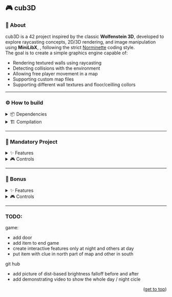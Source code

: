 <a name="readme-top"></a>
## 🎮 cub3D

### 📌 About
cub3D is a 42 project inspired by the classic **Wolfenstein 3D**, developed to explore raycasting concepts, 2D/3D rendering, and image manipulation using **MiniLibX**, , following the strict [Norminette](https://github.com/42School/norminette) coding style.  
The goal is to create a simple graphics engine capable of:
- Rendering textured walls using raycasting
- Detecting collisions with the environment
- Allowing free player movement in a map
- Supporting custom map files
- Supporting different wall textures and floor/ceilling collors

---

### ⚙️ How to build<br> 
<details>
<summary>📦 Dependencies</summary><br>
- In order to compile and run the game, you will need several dependencies, which you can install on the terminal:
<br>

```bash
sudo apt-get install gcc make libxext-dev libx11-dev libbsd-dev libxrandr-dev libxi-dev libxinerama-dev
```
</details>
<details>
<summary>🏗️ Compilation</summary><br>

1. **Clone the repository**

```bash
https://github.com/mmiguelo/Cub3d.git
cd cub3d
```
2. **Install minilibx library**
   
```bash
make download
```
3. **Compile C files**
   
```bash
make
```
4. **Run the game**
   
```bash
./cub3D maps/valid/map.cub
```
5. **other make commands**

| Command | Description |
|---|---|
| make re | Recompiles the entire project |
| make clean | Removes object files |
| make fclean | Removes object files and executable |

</details>

---

### 🚀 Mandatory Project<br>
<details>
<summary>✨ Features</summary><br>
  
+ Parsing of custom ```.cub``` maps
+ Support for textures for each direction (N, S, E, W)
+ Customizable floor and ceiling colors
+ Wall rendering using raycasting algorithm
+ Free player movement with camera rotation

</details>

<details>
<summary>🎮 Controls</summary><br>

| Key / Input   | Action                    |
| ------------- | ------------------------- |
| `W`           | Move forward              |
| `S`           | Move backward             |
| `A`           | Strafe left               |
| `D`           | Strafe right              |
| `← / →`       | Rotate camera (keyboard)  |
| `ESC`         | Quit game                 |

</details>

---

### 🎯 Bonus
<details>
<summary>✨ Features</summary><br>

+ Wall collision detection
+ Real-time minimap rendering
+ Real-time FPS counter
+ Distance-based brightness attenuation
+ Global day/night ambient lighting cycle
+ Dynamic ceiling color using LERP
+ Player sprint mechanic


</details>

<details>
<summary>🎮 Controls</summary><br>

| Key / Input   | Action                    |
| ------------- | ------------------------- |
| `W`           | Move forward              |
| `S`           | Move backward             |
| `A`           | Strafe left               |
| `D`           | Strafe right              |
| `SPACE`       | Sprint / Run              |
| `← / →`       | Rotate camera (keyboard)  |
| *Mouse Move*  | Rotate camera (mouse)     |
| `ESC`         | Quit game                 |

</details>

---

### TODO:

game:
+ add door
+ add item to end game
+ create interactive features only at night and others at day
+ put item with clue in north part of map and other in south

git hub
+ add picture of dist-based brightness falloff before and after
+ add demonstrating video to show the whole day / night cicle

<p align="right">(<a href="#readme-top">get to top</a>)</p>
